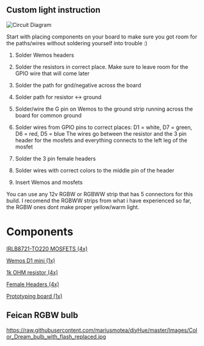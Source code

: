 ## Custom light instruction

![Circuit Diagram](https://github.com/mariusmotea/diyHue/blob/master/Lights/Arduino/Generic_RGBW_Light/images/schematic.JPG)

Start with placing components on your board to make sure you got room for the paths/wires without soldering yourself into trouble :)

1. Solder Wemos headers

2. Solder the resistors in correct place. Make sure to leave room for the GPIO wire that will come later

3. Solder the path for gnd/negative across the board

4. Solder path for resistor <-> ground

5. Solder/wire the G pin on Wemos to the ground strip running across the board for common ground

6. Solder wires from GPIO pins to correct places: D1 = white, D7 = green, D6 = red, D5 = blue
   The wires go between the resistor and the 3 pin header for the mosfets and everything    connects to the left leg of the mosfet

7. Solder the 3 pin female headers

8. Solder wires with correct colors to the middle pin of the header

9. Insert Wemos and mosfets

You can use any 12v RGBW or RGBWW strip that has 5 connectors for this build. I recomend the RGBWW strips from what i have experienced so far, the RGBW ones dont make proper yellow/warm light.




# Components

[IRLB8721-TO220 MOSFETS (4x)](https://www.aliexpress.com/item/10PCS-IRLB8721-TO220-IRLB8721PBF-TO-220-free-shipping/32714364118.html)

[Wemos D1 mini (1x)](https://www.aliexpress.com/item/ESP8266-ESP12-ESP-12-WeMos-D1-Mini-WIFI-Dev-Kit-Development-Board-NodeMCU-Lua/32653918483.html)

[1k OHM resistor (4x)](https://www.aliexpress.com/item/100pcs-1-4W-Metal-Film-Resistor-1K-ohm-1KR-1-Tolerance-Precision-RoHS-Lead-Free-In/1851964338.html)

[Female Headers (4x)](https://www.aliexpress.com/item/10-10-pcs-Single-Row-Pin-Female-Header-Socket-2-54mm-Pitch-1-10p-12p-20p/32783590196.html)

[Prototyping board (1x)](https://www.aliexpress.com/item/20pcs-5x7-4x6-3x7-2x8-cm-double-Side-Copper-prototype-pcb-Universal-Board-for-Arduino/1847727667.html)


## Feican RGBW bulb

https://raw.githubusercontent.com/mariusmotea/diyHue/master/Images/Color_Dream_bulb_with_flash_replaced.jpg
